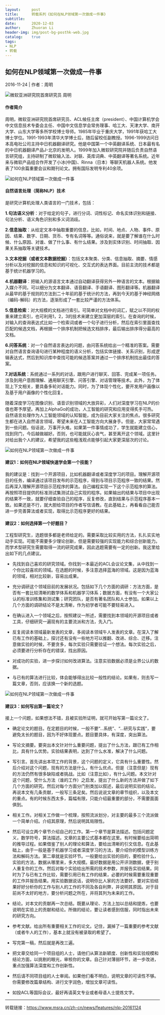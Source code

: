 ```yaml
---
layout:     post
title:      转载系列《如何在NLP领域第一次做成一件事》
subtitle:   
date:       2020-12-03
author:     Zhuoran Li
header-img: img/post-bg-posthk-web.jpg
catalog:    true
tags:
- NLP
- 转载
---
```


## 如何在NLP领域第一次做成一件事

2016-11-24 | 作者：周明 

![微软亚洲研究院首席研究员 周明](https://www.msra.cn/wp-content/uploads/2017/06/4caedc7agw1fa39iq4rvkj21jk111qt9.jpg)

#### **作者简介**

周明，微软亚洲研究院首席研究员、ACL候任主席（president）、中国计算机学会中文信息技术专委会主任、中国中文信息学会常务理事、哈工大、天津大学、南开大学、山东大学等多所学校博士导师。1985年毕业于重庆大学，1991年获哈工大博士学位。1991-1993年清华大学博士后，随后留校任副教授。1996-1999访问日本高电社公司主持中日机器翻译研究。他是中国第一个中英翻译系统、日本最有名的中日机器翻译产品J-北京的发明人。1999年加入微软研究院并随后负责自然语言研究组，主持研制了微软输入法、对联、英库词典、中英翻译等著名系统。近年来与微软产品组合作开发了小冰(中国)、Rinna（日本）等聊天机器人系统。他发表了100余篇重要会议和期刊论文。拥有国际发明专利40余项。

![如何在NLP领域第一次做成一件事](https://www.msra.cn/wp-content/uploads/2017/06/d53fcb5d6e07e3e26cc74373f4cea5a9.jpg)

#### 自然语言处理（简称NLP）技术

是研究计算机处理人类语言的一门技术，包括：

**1.句法语义分析**：对于给定的句子，进行分词、词性标记、命名实体识别和链接、句法分析、语义角色识别和多义词消歧。

**2.信息抽取**：从给定文本中抽取重要的信息，比如，时间、地点、人物、事件、原因、结果、数字、日期、货币、专有名词等等。通俗说来，就是要了解谁在什么时候、什么原因、对谁、做了什么事、有什么结果。涉及到实体识别、时间抽取、因果关系抽取等关键技术。

**3.文本挖掘（或者文本数据挖掘）**：包括文本聚类、分类、信息抽取、摘要、情感分析以及对挖掘的信息和知识的可视化、交互式的表达界面。目前主流的技术都是基于统计机器学习的。

**4.机器翻译**：把输入的源语言文本通过自动翻译获得另外一种语言的文本。根据输入媒介不同，可以细分为文本翻译、语音翻译、手语翻译、图形翻译等。机器翻译从最早的基于规则的方法到二十年前的基于统计的方法，再到今天的基于神经网络（编码-解码）的方法，逐渐形成了一套比较严谨的方法体系。

**5.信息检索**：对大规模的文档进行索引。可简单对文档中的词汇，赋之以不同的权重来建立索引，也可利用1，2，3的技术来建立更加深层的索引。在查询的时候，对输入的查询表达式比如一个检索词或者一个句子进行分析，然后在索引里面查找匹配的候选文档，再根据一个排序机制把候选文档排序，最后输出排序得分最高的文档。

**6.问答系统**：对一个自然语言表达的问题，由问答系统给出一个精准的答案。需要对自然语言查询语句进行某种程度的语义分析，包括实体链接、关系识别，形成逻辑表达式，然后到知识库中查找可能的候选答案并通过一个排序机制找出最佳的答案。

**7.对话系统**：系统通过一系列的对话，跟用户进行聊天、回答、完成某一项任务。涉及到用户意图理解、通用聊天引擎、问答引擎、对话管理等技术。此外，为了体现上下文相关，要具备多轮对话能力。同时，为了体现个性化，要开发用户画像以及基于用户画像的个性化回复。

随着深度学习在图像识别、语音识别领域的大放异彩，人们对深度学习在NLP的价值也寄予厚望。再加上AlphaGo的成功，人工智能的研究和应用变得炙手可热。自然语言处理作为人工智能领域的认知智能，成为目前大家关注的焦点。很多研究生都在进入自然语言领域，寄望未来在人工智能方向大展身手。但是，大家常常遇到一些问题。俗话说，万事开头难。如果第一件事情成功了，学生就能建立信心，找到窍门，今后越做越好。否则，也可能就灰心丧气，甚至离开这个领域。这里针对给出我个人的建议，希望我的这些粗浅观点能够引起大家更深层次的讨论。

![如何在NLP领域第一次做成一件事](https://www.msra.cn/wp-content/uploads/2017/06/998553ea62fbbdf64380ebc38c655641.jpg)

#### **建议1：如何在NLP领域快速学会第一个技能？**

我的建议是：找到一个开源项目，比如机器翻译或者深度学习的项目。理解开源项目的任务，编译通过该项目发布的示范程序，得到与项目示范程序一致的结果。然后再深入理解开源项目示范程序的算法。自己编程实现一下这个示范程序的算法。再按照项目提供的标准测试集测试自己实现的程序。如果输出的结果与项目中出现的结果不一致，就要仔细查验自己的程序，反复修改，直到结果与示范程序基本一致。如果还是不行，就大胆给项目的作者写信请教。在此基础上，再看看自己能否进一步完善算法或者实现，取得比示范程序更好的结果。

#### **建议2：如何选择第一个好题目？**

工程型研究生，选题很多都是老师给定的。需要采取比较实用的方法，扎扎实实地动手实现。可能不需要多少理论创新，但是需要较强的实现能力和综合创新能力。而学术型研究生需要取得一流的研究成果，因此选题需要有一定的创新。我这里给出如下的几点建议。

- 先找到自己喜欢的研究领域。你找到一本最近的ACL会议论文集，从中找到一个你比较喜欢的领域。在选题的时候，多注意选择蓝海的领域。这是因为蓝海的领域，相对比较新，容易出成果。

- 充分调研这个领域目前的发展状况。包括如下几个方面的调研：方法方面，是否有一套比较清晰的数学体系和机器学习体系；数据方面，有没有一个大家公认的标准训练集和测试集；研究团队，是否有著名团队和人士参加。如果以上几个方面的调研结论不是太清晰，作为初学者可能不要轻易进入。

- 在确认进入一个领域之后，按照建议一所述，需要找到本领域的开源项目或者工具，仔细研究一遍现有的主要流派和方法，先入门。

- 反复阅读本领域最新发表的文章，多阅读本领域牛人发表的文章。在深入了解已有工作的基础上，探讨还有没有一些地方可以推翻、改进、综合、迁移。注意做实验的时候，不要贪多，每次实验只需要验证一个想法。每次实验之后，必须要进行分析存在的错误，找出原因。

- 对成功的实验，进一步探讨如何改进算法。注意实验数据必须是业界公认的数据。

- 与已有的算法进行比较，体会能够得出比较一般性的结论。如果有，则去写一篇文章，否则，应该换一个新的选题。

![如何在NLP领域第一次做成一件事](https://www.msra.cn/wp-content/uploads/2017/06/1563f8ae19ccf15b2592678863fd0a58.jpg)

#### **建议3：如何写出第一篇论文？**

接上一个问题，如果想法不错，且被实验所证明，就可开始写第一篇论文了。

- 确定论文的题目。在定题目的时候，一般不要“…系统”、“…研究与实践”，要避免太长的题目，因为不好体现要点。题目要具体，有深度，突出算法。

- 写论文摘要。要突出本文针对什么重要问题，提出了什么方法，跟已有工作相比，具有什么优势。实验结果表明，达到了什么水准，解决了什么问题。

- 写引言。首先讲出本项工作的背景，这个问题的定义，它具有什么重要性。然后介绍对这个问题，现有的方法是什么，有什么优点。但是（注意但是）现有的方法仍然有很多缺陷或者挑战。比如（注意比如），有什么问题。本文针对这个问题，受什么方法（谁的工作）之启发，提出了什么新的方法并做了如下几个方面的研究。然后对每个方面分门别类加以叙述，最后说明实验的结论。再说本文有几条贡献，一般写三条足矣。然后说说文章的章节组织，以及本文的重点。有的时候东西太多，篇幅有限，只能介绍最重要的部分，不需要面面俱到。

- 相关工作。对相关工作做一个梳理，按照流派划分，对主要的最多三个流派做一个简单介绍。介绍其原理，然后说明其局限性。

- 然后可设立两个章节介绍自己的工作。第一个章节是算法描述。包括问题定义，数学符号，算法描述。文章的主要公式基本都在这里。有时候要给出简明的推导过程。如果借鉴了别人的理论和算法，要给出清晰的引文信息。在此基础上，由于一般是基于机器学习或者深度学习的方法，要介绍你的模型训练方法和解码方法。第二章就是实验环节。一般要给出实验的目的，要检验什么，实验的方法，数据从哪里来，多大规模。最好数据是用公开评测数据，便于别人重复你的工作。然后对每个实验给出所需的技术参数，并报告实验结果。同时为了与已有工作比较，需要引用已有工作的结果，必要的时候需要重现重要的工作并报告结果。用实验数据说话，说明你比人家的方法要好。要对实验结果好好分析你的工作与别人的工作的不同及各自利弊，并说明其原因。对于目前尚不太好的地方，要分析问题之所在，并将其列为未来的工作。

- 结论。对本文的贡献再一次总结。既要从理论、方法上加以总结和提炼，也要说明在实验上的贡献和结论。所做的结论，要让读者感到信服，同时指出未来的研究方向。

- 参考文献。给出所有重要相关工作的论文。记住，漏掉了一篇重要的参考文献（或者牛人的工作），基本上就没有被录取的希望了。

- 写完第一稿，然后就是再改三遍。

- 把文章交给同一个项目组的人士，请他们从算法新颖度、创新性和实验规模和结论方面，以挑剔的眼光，审核你的文章。自己针对薄弱环节，进一步改进，重点加强算法深度和工作创新性。

- 然后请不同项目组的人士审阅。如果他们看不明白，说明文章的可读性不够。你需要修改篇章结构、进行文字润色，增加文章可读性。

- 如投ACL等国际会议，最好再请英文专业或者母语人士提炼文字。

---

转载链接：https://www.msra.cn/zh-cn/news/features/nlp-20161124